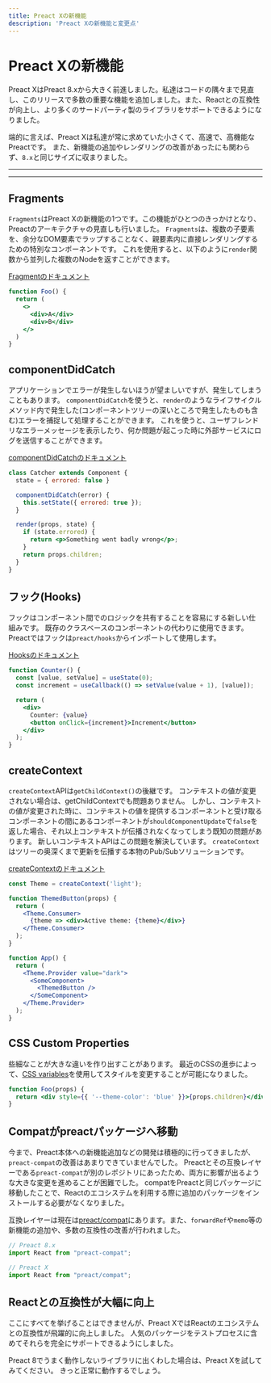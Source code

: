 ```yaml
---
title: Preact Xの新機能
description: 'Preact Xの新機能と変更点'
---
```


# Preact Xの新機能

Preact XはPreact 8.xから大きく前進しました。私達はコードの隅々まで見直し、このリリースで多数の重要な機能を追加しました。また、Reactとの互換性が向上し、より多くのサードパーティ製のライブラリをサポートできるようになりました。

端的に言えば、Preact Xは私達が常に求めていた小さくて、高速で、高機能なPreactです。
また、新機能の追加やレンダリングの改善があったにも関わらず、`8.x`と同じサイズに収まりました。

---

<toc></toc>

---

## Fragments

`Fragments`はPreact Xの新機能の1つです。この機能がひとつのきっかけとなり、Preactのアーキテクチャの見直しも行いました。
`Fragments`は、複数の子要素を、余分なDOM要素でラップすることなく、親要素内に直接レンダリングするための特別なコンポーネントです。
これを使用すると、以下のように`render`関数から並列した複数のNodeを返すことができます。

[Fragmentのドキュメント](/guide/v10/components#fragments)

```jsx
function Foo() {
  return (
    <>
      <div>A</div>
      <div>B</div>
    </>
  )
}
```

## componentDidCatch

アプリケーションでエラーが発生しないほうが望ましいですが、発生してしまうこともあります。
`componentDidCatch`を使うと、`render`のようなライフサイクルメソッド内で発生した(コンポーネントツリーの深いところで発生したものも含む)エラーを捕捉して処理することができます。
これを使うと、ユーザフレンドリなエラーメッセージを表示したり、何か問題が起こった時に外部サービスにログを送信することができます。

[componentDidCatchのドキュメント](/guide/v10/components#componentdidcatch)

```jsx
class Catcher extends Component {
  state = { errored: false }

  componentDidCatch(error) {
    this.setState({ errored: true });
  }

  render(props, state) {
    if (state.errored) {
      return <p>Something went badly wrong</p>;
    }
    return props.children;
  }
}
```

## フック(Hooks)

フックはコンポーネント間でのロジックを共有することを容易にする新しい仕組みです。
既存のクラスベースのコンポーネントの代わりに使用できます。
Preactではフックは`preact/hooks`からインポートして使用します。

[Hooksのドキュメント](/guide/v10/hooks)

```jsx
function Counter() {
  const [value, setValue] = useState(0);
  const increment = useCallback(() => setValue(value + 1), [value]);

  return (
    <div>
      Counter: {value}
      <button onClick={increment}>Increment</button>
    </div>
  );
}
```

## createContext

`createContext`APIは`getChildContext()`の後継です。
コンテキストの値が変更されない場合は、getChildContextでも問題ありません。
しかし、コンテキストの値が変更された時に、コンテキストの値を提供するコンポーネントと受け取るコンポーネントの間にあるコンポーネントが`shouldComponentUpdate`で`false`を返した場合、それ以上コンテキストが伝播されなくなってしまう既知の問題があります。
新しいコンテキストAPIはこの問題を解決しています。
`createContext`はツリーの奥深くまで更新を伝播する本物のPub/Subソリューションです。

[createContextのドキュメント](/guide/v10/context#createcontext)

```jsx
const Theme = createContext('light');

function ThemedButton(props) {
  return (
    <Theme.Consumer>
      {theme => <div>Active theme: {theme}</div>}
    </Theme.Consumer>
  );
}

function App() {
  return (
    <Theme.Provider value="dark">
      <SomeComponent>
        <ThemedButton />
      </SomeComponent>
    </Theme.Provider>
  );
}
```

## CSS Custom Properties

些細なことが大きな違いを作り出すことがあります。
最近のCSSの進歩によって、[CSS variables](https://developer.mozilla.org/en-US/docs/Web/CSS/--*)を使用してスタイルを変更することが可能になりました。

```jsx
function Foo(props) {
  return <div style={{ '--theme-color': 'blue' }}>{props.children}</div>;
}
```

## Compatがpreactパッケージへ移動

今まで、Preact本体への新機能追加などの開発は積極的に行ってきましたが、`preact-compat`の改善はあまりできていませんでした。
Preactとその互換レイヤーである`preact-compat`が別のレポジトリにあったため、両方に影響が出るような大きな変更を進めることが困難でした。
compatをPreactと同じパッケージに移動したことで、Reactのエコシステムを利用する際に追加のパッケージをインストールする必要がなくなりました。

互換レイヤーは現在は[preact/compat](/guide/v10/differences-to-react#features-exclusive-to-preactcompat)にあります。また、`forwardRef`や`memo`等の新機能の追加や、多数の互換性の改善が行われました。

```js
// Preact 8.x
import React from "preact-compat";

// Preact X
import React from "preact/compat";
```

## Reactとの互換性が大幅に向上

ここにすべてを挙げることはできませんが、Preact XではReactのエコシステムとの互換性が飛躍的に向上しました。
人気のパッケージをテストプロセスに含めてそれらを完全にサポートできるようにしました。

Preact 8でうまく動作しないライブラリに出くわした場合は、Preact Xを試してみてください。
きっと正常に動作するでしょう。
